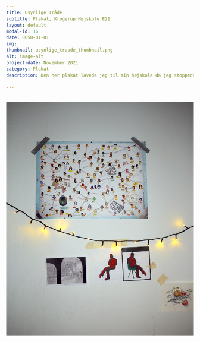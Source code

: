 ```yaml
---
title: Usynlige Tråde
subtitle: Plakat, Krogerup Højskole E21
layout: default
modal-id: 16
date: 0050-01-01
img: 
thumbnail: usynlige_traade_thumbnail.png
alt: image-alt
project-date: November 2021
category: Plakat
description: Den her plakat lavede jeg til min højskole da jeg stoppede (42 x 59,4 cm).

---
```


<img src="img/portfolio/usynlige_traade1.png" class="img-responsive img-centered" alt="">
<img src="img/portfolio/usynlige_traade2.png" class="img-responsive img-centered" alt="">
